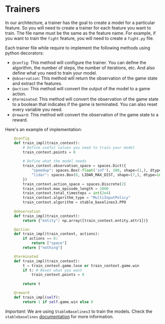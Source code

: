 # Trainers

In our architecture, a trainer has the goal to create a model for a particular feature.
So you will need to create a trainer for each feature you want to train. The file name must be the same as the feature name.
For example, if you want to train the `fight` feature, you will need to create a `fight.py` file.

Each trainer file while require to implement the following methods using python decorators:

- `@config`: This method will configure the trainer. You can define the algorithm, the number of steps, the number of iterations, etc. And also define what you need to train your model.
- `@observation`: This method will return the observation of the game state and extract the features.
- `@action`: This method will convert the output of the model to a game action.
- `@terminated`: This method will convert the observation of the game state to a boolean that indicates if the game is terminated. You can also reset every variable you need.
- `@reward`: This method will convert the observation of the game state to a reward.


Here's an example of implementation:

```python   
    @config
    def train_impl(train_context):
        # Define useful values you need to train your model
        train_context.points = 0
    
        # Define what the model needs
        train_context.observation_space = spaces.Dict({
            "speedup": spaces.Box(-float('inf'), 300, shape=(1,), dtype=float),
            "lidar": spaces.Box(0, LIDAR_MAX_DIST, shape=(7,), dtype=int),
        })
        train_context.action_space = spaces.Discrete(2)
        train_context.max_episode_length = 2000
        train_context.total_timesteps = int(2e4)
        train_context.algorithm_type = "MultiInputPolicy"
        train_context.algorithm = stable_baselines3.PPO
        
    @observation
    def train_impl(train_context):
        return {"entity": np.array([train_context.entity.attr1])}

    @action
    def train_impl(train_context, actions):
        if actions == 0:
            return ["space"]
        return ["nothing"]

    @terminated
    def train_impl(train_context):
        t = train_context.game.lose or train_context.game.win
        if t: # Reset what you want
            train_context.points = 0
        
        return t

    @reward
    def train_impl(self):
        return 1 if self.game.win else 0
```

*Important*: We are using `StableBaselines3` to train the models. Check the `stablebaselines` [documentation](https://stable-baselines3.readthedocs.io/en/master/) for more information.
